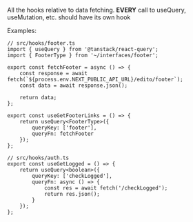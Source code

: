 All the hooks relative to data fetching. **EVERY** call to useQuery, useMutation, etc. should have its own hook

Examples:

```tsx
// src/hooks/footer.ts
import { useQuery } from '@tanstack/react-query';
import { FooterType } from '~/interfaces/footer';

export const fetchFooter = async () => {
    const response = await fetch(`${process.env.NEXT_PUBLIC_API_URL}/edito/footer`);
    const data = await response.json();

    return data;
};

export const useGetFooterLinks = () => {
    return useQuery<FooterType>({
        queryKey: ['footer'],
        queryFn: fetchFooter
    });
};

```

```tsx
// src/hooks/auth.ts
export const useGetLogged = () => {
    return useQuery<boolean>({
        queryKey: ['checkLogged'],
        queryFn: async () => {
            const res = await fetch('/checkLogged');
            return res.json();
        }
    });
};
```
